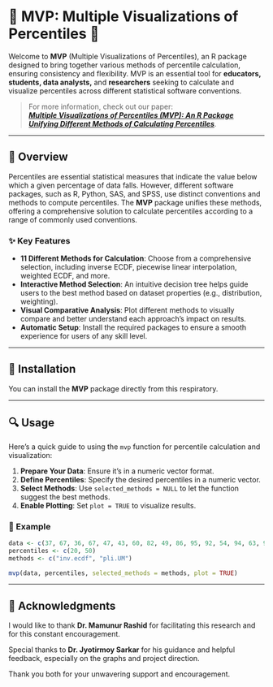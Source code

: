 # 🎉 MVP: Multiple Visualizations of Percentiles 🎉

Welcome to **MVP** (Multiple Visualizations of Percentiles), an R package designed to bring together various methods of percentile calculation, ensuring consistency and flexibility. MVP is an essential tool for **educators, students, data analysts,** and **researchers** seeking to calculate and visualize percentiles across different statistical software conventions.

> For more information, check out our paper:  
> **[*Multiple Visualizations of Percentiles (MVP): An R Package Unifying Different Methods of Calculating Percentiles*]()**.

---

## 🌟 Overview

Percentiles are essential statistical measures that indicate the value below which a given percentage of data falls. However, different software packages, such as R, Python, SAS, and SPSS, use distinct conventions and methods to compute percentiles. The **MVP** package unifies these methods, offering a comprehensive solution to calculate percentiles according to a range of commonly used conventions.

### ✨ Key Features
- **11 Different Methods for Calculation**: Choose from a comprehensive selection, including inverse ECDF, piecewise linear interpolation, weighted ECDF, and more.
- **Interactive Method Selection**: An intuitive decision tree helps guide users to the best method based on dataset properties (e.g., distribution, weighting).
- **Visual Comparative Analysis**: Plot different methods to visually compare and better understand each approach’s impact on results.
- **Automatic Setup**: Install the required packages to ensure a smooth experience for users of any skill level.

---

## 🚀 Installation

You can install the **MVP** package directly from this respiratory.

---

## 🔍 Usage

Here’s a quick guide to using the `mvp` function for percentile calculation and visualization:

1. **Prepare Your Data**: Ensure it’s in a numeric vector format.
2. **Define Percentiles**: Specify the desired percentiles in a numeric vector.
3. **Select Methods**: Use `selected_methods = NULL` to let the function suggest the best methods.
4. **Enable Plotting**: Set `plot = TRUE` to visualize results.

### 📝 Example

```r
data <- c(37, 67, 36, 67, 47, 43, 60, 82, 49, 86, 95, 92, 54, 94, 63, 99, 17, 32, 85, 30)
percentiles <- c(20, 50)
methods <- c("inv.ecdf", "pli.UM")

mvp(data, percentiles, selected_methods = methods, plot = TRUE)
```
---

## 🙏 Acknowledgments
I would like to thank **Dr. Mamunur Rashid** for facilitating this research and for this constant encouragement.

Special thanks to **Dr. Jyotirmoy Sarkar** for his guidance and helpful feedback, especially on the graphs and project direction. 

Thank you both for your unwavering support and encouragement.


